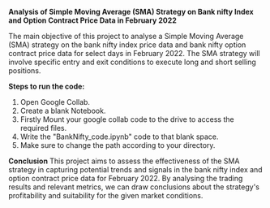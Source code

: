 **Analysis of Simple Moving Average (SMA) Strategy on Bank nifty Index and Option Contract Price Data in February 2022**

The main objective of this project to analyse a Simple Moving Average (SMA) strategy on the bank nifty index price data and bank nifty option contract price data for select days in February 2022. The SMA strategy will involve specific entry and exit conditions to execute long and short selling positions.

**Steps to run the code:**

1) Open Google Collab.
2) Create a blank Notebook.
3) Firstly Mount your google collab code to the drive to access the required files.
4) Write the "BankNifty_code.ipynb" code to that blank space.
5) Make sure to change the path according to your directory.


**Conclusion**
This project aims to assess the effectiveness of the SMA strategy in capturing potential trends and signals in the bank nifty index and option contract price data for February 2022. By analysing the trading results and relevant metrics, we can draw conclusions about the strategy's profitability and suitability for the given market conditions.
